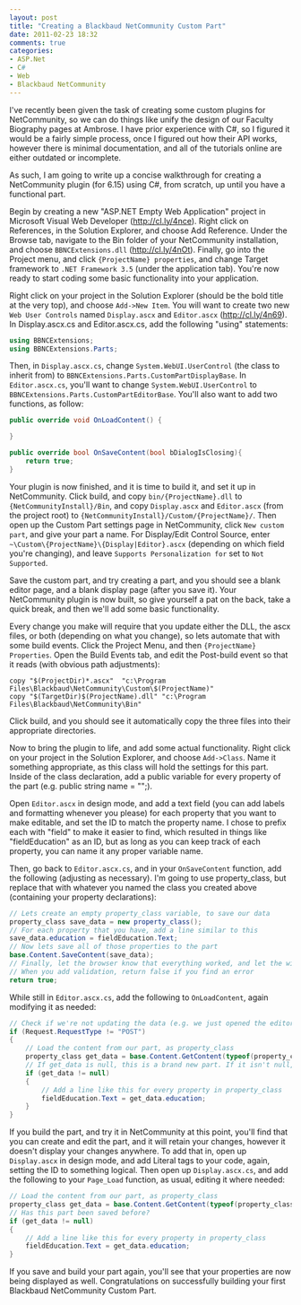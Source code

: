 ```yaml
---
layout: post
title: "Creating a Blackbaud NetCommunity Custom Part"
date: 2011-02-23 18:32
comments: true
categories: 
- ASP.Net
- C#
- Web
- Blackbaud NetCommunity
---
```

I've recently been given the task of creating some custom plugins for NetCommunity, so we can do things like unify the design of our Faculty Biography pages at Ambrose. I have prior experience with C#, so I figured it would be a fairly simple process, once I figured out how their API works, however there is minimal documentation, and all of the tutorials online are either outdated or incomplete.

As such, I am going to write up a concise walkthrough for creating a NetCommunity plugin (for 6.15) using C#, from scratch, up until you have a functional part.

<!-- more -->

Begin by creating a new "ASP.NET Empty Web Application" project in Microsoft Visual Web Developer (<http://cl.ly/4nce>). Right click on References, in the Solution Explorer, and choose Add Reference. Under the Browse tab, navigate to the Bin folder of your NetCommunity installation, and choose `BBNCExtensions.dll` (<http://cl.ly/4nOt>). Finally, go into the Project menu, and click `{ProjectName} properties`, and change Target framework to `.NET Framework 3.5` (under the application tab). You're now ready to start coding some basic functionality into your application.

Right click on your project in the Solution Explorer (should be the bold title at the very top), and choose `Add->New Item`. You will want to create two new `Web User Controls` named `Display.ascx` and `Editor.ascx` (<http://cl.ly/4n69>). In Display.ascx.cs and Editor.ascx.cs, add the following "using" statements:

``` c# Display.ascx.cs and Editor.ascx.cs
using BBNCExtensions;
using BBNCExtensions.Parts;
```

Then, in `Display.ascx.cs`, change `System.WebUI.UserControl` (the class to inherit from) to `BBNCExtensions.Parts.CustomPartDisplayBase`. In `Editor.ascx.cs`, you'll want to change `System.WebUI.UserControl` to `BBNCExtensions.Parts.CustomPartEditorBase`. You'll also want to add two functions, as follow:

``` c# Display.ascx.cs
public override void OnLoadContent() {

}

public override bool OnSaveContent(bool bDialogIsClosing){
    return true;
}
```

Your plugin is now finished, and it is time to build it, and set it up in NetCommunity. Click build, and copy `bin/{ProjectName}.dll` to `{NetCommunityInstall}/Bin`, and copy `Display.ascx` and `Editor.ascx` (from the project root) to `{NetCommunityInstall}/Custom/{ProjectName}/`. Then open up the Custom Part settings page in NetCommunity, click `New custom part`, and give your part a name. For Display/Edit Control Source, enter `~\Custom\{ProjectName}\{Display|Editor}.ascx` (depending on which field you're changing), and leave `Supports Personalization for` set to `Not Supported`.

Save the custom part, and try creating a part, and you should see a blank editor page, and a blank display page (after you save it). Your NetCommunity plugin is now built, so give yourself a pat on the back, take a quick break, and then we'll add some basic functionality.

Every change you make will require that you update either the DLL, the ascx files, or both (depending on what you change), so lets automate that with some build events. Click the Project Menu, and then `{ProjectName} Properties`. Open the Build Events tab, and edit the Post-build event so that it reads (with obvious path adjustments):

``` plain 
copy "$(ProjectDir)*.ascx"  "c:\Program Files\Blackbaud\NetCommunity\Custom\$(ProjectName)"
copy "$(TargetDir)$(ProjectName).dll" "c:\Program Files\Blackbaud\NetCommunity\Bin"
```

Click build, and you should see it automatically copy the three files into their appropriate directories.

Now to bring the plugin to life, and add some actual functionality. Right click on your project in the Solution Explorer, and choose `Add->Class`. Name it something appropriate, as this class will hold the settings for this part. Inside of the class declaration, add a public variable for every property of the part (e.g. public string name = "";).

Open `Editor.ascx` in design mode, and add a text field (you can add labels and formatting whenever you please) for each property that you want to make editable, and set the ID to match the property name. I chose to prefix each with "field" to make it easier to find, which resulted in things like "fieldEducation" as an ID, but as long as you can keep track of each property, you can name it any proper variable name.

Then, go back to `Editor.ascx.cs`, and in your `OnSaveContent` function, add the following (adjusting as necessary). I'm going to use property_class, but replace that with whatever you named the class you created above (containing your property declarations):

``` c# Editor.ascx.cs - OnSaveContent
// Lets create an empty property_class variable, to save our data
property_class save_data = new property_class();
// For each property that you have, add a line similar to this
save_data.education = fieldEducation.Text;
// Now lets save all of those properties to the part
base.Content.SaveContent(save_data);
// Finally, let the browser know that everything worked, and let the window close
// When you add validation, return false if you find an error
return true;
```

While still in `Editor.ascx.cs`, add the following to `OnLoadContent`, again modifying it as needed:

``` c# Editor.ascx.cs - OnLoadContent
// Check if we're not updating the data (e.g. we just opened the editor)
if (Request.RequestType != "POST")
{
    // Load the content from our part, as property_class
    property_class get_data = base.Content.GetContent(typeof(property_class)) as property_class;
    // If get_data is null, this is a brand new part. If it isn't null, lets set our fields to the data
    if (get_data != null)
    {
        // Add a line like this for every property in property_class
        fieldEducation.Text = get_data.education;
    }
}
```

If you build the part, and try it in NetCommunity at this point, you'll find that you can create and edit the part, and it will retain your changes, however it doesn't display your changes anywhere. To add that in, open up `Display.ascx` in design mode, and add Literal tags to your code, again, setting the ID to something logical. Then open up `Display.ascx.cs`, and add the following to your `Page_Load` function, as usual, editing it where needed:

``` c# Display.ascx - Page_Load
// Load the content from our part, as property_class
property_class get_data = base.Content.GetContent(typeof(property_class)) as property_class;
// Has this part been saved before?
if (get_data != null)
{
    // Add a line like this for every property in property_class
    fieldEducation.Text = get_data.education;
}
```

If you save and build your part again, you'll see that your properties are now being displayed as well. Congratulations on successfully building your first Blackbaud NetCommunity Custom Part.
